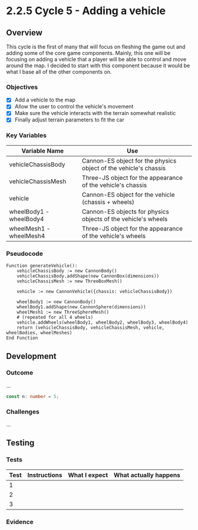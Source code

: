 # 2.2.5 Cycle 5 - Adding a vehicle

## Overview

This cycle is the first of many that will focus on fleshing the game out and adding some of the core game components. Mainly, this one will be focusing on adding a vehicle that a player will be able to control and move around the map. I decided to start with this component because it would be what I base all of the other components on.

### Objectives

* [x] Add a vehicle to the map
* [x] Allow the user to control the vehicle's movement
* [x] Make sure the vehicle interacts with the terrain somewhat realistic
* [x] Finally adjust terrain parameters to fit the car

### Key Variables

| Variable Name           | Use                                                              |   |
| ----------------------- | ---------------------------------------------------------------- | - |
| vehicleChassisBody      | Cannon-ES object for the physics object of the vehicle's chassis |   |
| vehicleChassisMesh      | Three-JS object for the appearance of the vehicle's chassis      |   |
| vehicle                 | Cannon-ES object for the vehicle (chassis + wheels)              |   |
| wheelBody1 - wheelBody4 | Cannon-ES objects for physics objects of the vehicle's wheels    |   |
| wheelMesh1 - wheelMesh4 | Three-JS object for the appearance of the vehicle's wheels       |   |

### Pseudocode

```
Function generateVehicle():
    vehicleChassisBody := new CannonBody()
    vehicleChassisBody.addShape(new CannonBox(dimensions))
    vehicleChassisMesh := new ThreeBoxMesh()
    
    vehicle := new CannonVehicle({chassis: vehicleChassisBody})
    
    wheelBody1 := new CannonBody()
    wheelBody1.addShape(new CannonSphere(dimensions))
    wheelMesh1 := new ThreeSphereMesh()
    # (repeated for all 4 wheels)
    vehicle.addWheels(wheelBody1, wheelBody2, wheelBody3, wheelBody4)
    return (vehicleChassisBody, vehicleChassisMesh, vehicle, wheelBodies, wheelMeshes)
End Function
```

## Development

### Outcome

...

```typescript
const n: number = 5;
```

### Challenges

...

## Testing

### Tests

| Test | Instructions | What I expect | What actually happens |
| ---- | ------------ | ------------- | --------------------- |
| 1    |              |               |                       |
| 2    |              |               |                       |
| 3    |              |               |                       |

### Evidence
